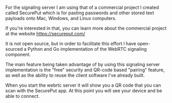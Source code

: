 For the signaling server I am using that of a commercial project I created called SecurePut which is for pasting passwords and other stored text payloads onto Mac, Windows, and Linux computers.

If you're interested in that, you can learn more about the commercial project at the website https://secureput.com/

It is not open source, but in order to facilitate this effort I have open-sourced a Python and Go implementation of the WebRTC signaling component.

The main feature being taken advantage of by using this signaling server implementation is the "free" security and QR-code based "pairing" feature, as well as the ability to reuse the client software I've already built.

When you start the webrtc server it will show you a QR code that you can scan with the SecurePut app. At this point you will see your device and be able to connect.